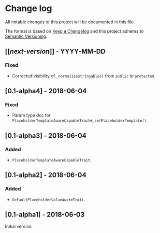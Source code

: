 # Change log
All notable changes to this project will be documented in this file.

The format is based on [Keep a Changelog](http://keepachangelog.com/)
and this project adheres to [Semantic Versioning](http://semver.org/).

## [[*next-version*]] - YYYY-MM-DD
### Fixed
- Corrected visibility of `_normalizeStringable()` from `public` to `protected`.

## [0.1-alpha4] - 2018-06-04
### Fixed
- Param type doc for `PlaceholderTemplateAwareCapableTrait#_setPlaceholderTemplate()`.

## [0.1-alpha3] - 2018-06-04
### Added
- `PlaceholderTemplateAwareCapableTrait`.

## [0.1-alpha2] - 2018-06-04
### Added
- `DefaultPlaceholderValueAwareTrait`.

## [0.1-alpha1] - 2018-06-03
Initial version.
